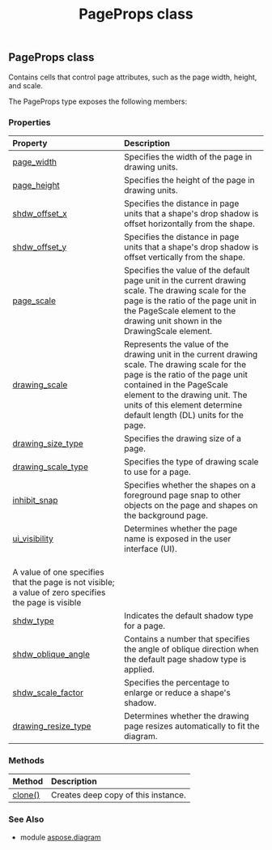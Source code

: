 ﻿---
title: PageProps class
second_title: Aspose.Diagram for Python via .NET API References
description: 
type: docs
weight: 1560
url: /python-net/aspose.diagram/pageprops/
is_root: false
---

## PageProps class

Contains cells that control page attributes, such as the page width, height, and scale.



The PageProps type exposes the following members:

### Properties
| Property | Description |
| :- | :- |
| [page_width](/diagram/python-net/aspose.diagram/pageprops/page_width) | Specifies the width of the page in drawing units. |
| [page_height](/diagram/python-net/aspose.diagram/pageprops/page_height) | Specifies the height of the page in drawing units. |
| [shdw_offset_x](/diagram/python-net/aspose.diagram/pageprops/shdw_offset_x) | Specifies the distance in page units that a shape's drop shadow is offset horizontally from the shape. |
| [shdw_offset_y](/diagram/python-net/aspose.diagram/pageprops/shdw_offset_y) | Specifies the distance in page units that a shape's drop shadow is offset vertically from the shape. |
| [page_scale](/diagram/python-net/aspose.diagram/pageprops/page_scale) | Specifies the value of the default page unit in the current drawing scale. The drawing scale for the page is the ratio of the page unit in the PageScale element to the drawing unit shown in the DrawingScale element. |
| [drawing_scale](/diagram/python-net/aspose.diagram/pageprops/drawing_scale) | Represents the value of the drawing unit in the current drawing scale. The drawing scale for the page is the ratio of the page unit contained in the PageScale element to the drawing unit. The units of this element determine default length (DL) units for the page. |
| [drawing_size_type](/diagram/python-net/aspose.diagram/pageprops/drawing_size_type) | Specifies the drawing size of a page. |
| [drawing_scale_type](/diagram/python-net/aspose.diagram/pageprops/drawing_scale_type) | Specifies the type of drawing scale to use for a page. |
| [inhibit_snap](/diagram/python-net/aspose.diagram/pageprops/inhibit_snap) | Specifies whether the shapes on a foreground page snap to other objects on the page and shapes on the background page. |
| [ui_visibility](/diagram/python-net/aspose.diagram/pageprops/ui_visibility) | Determines whether the page name is exposed in the user interface (UI).<br/>A value of one specifies that the page is not visible; a value of zero specifies the page is visible |
| [shdw_type](/diagram/python-net/aspose.diagram/pageprops/shdw_type) | Indicates the default shadow type for a page. |
| [shdw_oblique_angle](/diagram/python-net/aspose.diagram/pageprops/shdw_oblique_angle) | Contains a number that specifies the angle of oblique direction when the default page shadow type is applied. |
| [shdw_scale_factor](/diagram/python-net/aspose.diagram/pageprops/shdw_scale_factor) | Specifies the percentage to enlarge or reduce a shape's shadow. |
| [drawing_resize_type](/diagram/python-net/aspose.diagram/pageprops/drawing_resize_type) | Determines whether the drawing page resizes automatically to fit the diagram. |


### Methods
| Method | Description |
| :- | :- |
| [clone()](/diagram/python-net/aspose.diagram/pageprops/clone/#) | Creates deep copy of this instance. |


### See Also

* module [aspose.diagram](../)
